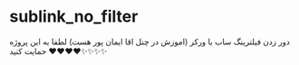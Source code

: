 # sublink_no_filter



دور زدن فیلترینگ ساب با ورکر
(اموزش در چنل اقا ایمان پور هست)
لطفا به این پروژه حمایت کنید ❤️❤️❤️❤️✨✨✨✨

